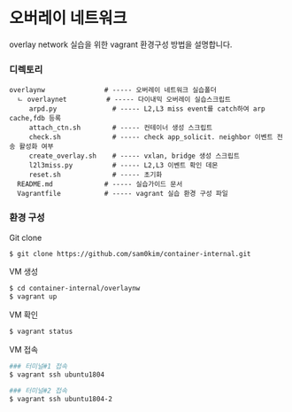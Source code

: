 # 오버레이 네트워크

overlay network 실습을 위한 vagrant 환경구성 방법을 설명합니다.

### 디렉토리
```
overlaynw               # ----- 오버레이 네트워크 실습폴더
  ㄴ overlaynet          # ----- 다이내믹 오버레이 실습스크립트
     arpd.py              # ----- L2,L3 miss event를 catch하여 arp cache,fdb 등록 
     attach_ctn.sh        # ----- 컨테이너 생성 스크립트
     check.sh             # ----- check app_solicit. neighbor 이벤트 전송 활성화 여부
     create_overlay.sh    # ----- vxlan, bridge 생성 스크립트
     l2l3miss.py          # ----- L2,L3 이벤트 확인 데몬
     reset.sh             # ----- 초기화
  README.md             # ----- 실습가이드 문서
  Vagrantfile           # ----- vagrant 실습 환경 구성 파일
```

### 환경 구성

Git clone
```bash
$ git clone https://github.com/sam0kim/container-internal.git
```

VM 생성
```bash
$ cd container-internal/overlaynw
$ vagrant up
```

VM 확인
```bash
$ vagrant status
```

VM 접속
```bash
### 터미널#1 접속
$ vagrant ssh ubuntu1804

### 터미널#2 접속
$ vagrant ssh ubuntu1804-2

```